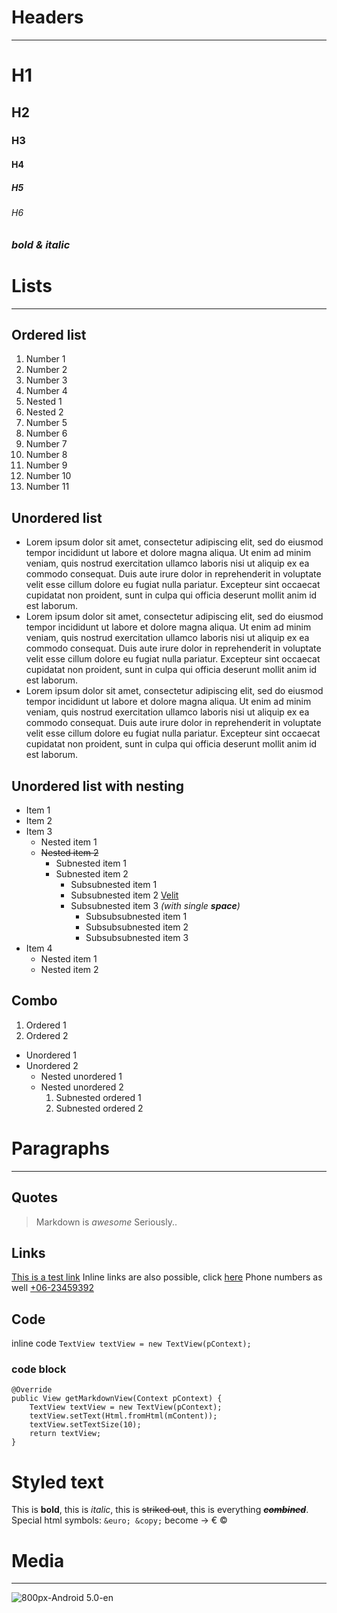 # Headers

---

# H1
## H2
### H3
#### H4
##### H5
###### H6
### __*bold & italic*__

# Lists

---

## Ordered list

1. Number 1
2. Number 2
3. Number 3
4. Number 4
  1. Nested 1
  2. Nested 2
5. Number 5
6. Number 6
7. Number 7
8. Number 8
9. Number 9
10. Number 10
11. Number 11


## Unordered list

- Lorem ipsum dolor sit amet, consectetur adipiscing elit, sed do eiusmod tempor incididunt ut labore et dolore magna aliqua. Ut enim ad minim veniam, quis nostrud exercitation ullamco laboris nisi ut aliquip ex ea commodo consequat. Duis aute irure dolor in reprehenderit in voluptate velit esse cillum dolore eu fugiat nulla pariatur. Excepteur sint occaecat cupidatat non proident, sunt in culpa qui officia deserunt mollit anim id est laborum.
- Lorem ipsum dolor sit amet, consectetur adipiscing elit, sed do eiusmod tempor incididunt ut labore et dolore magna aliqua. Ut enim ad minim veniam, quis nostrud exercitation ullamco laboris nisi ut aliquip ex ea commodo consequat. Duis aute irure dolor in reprehenderit in voluptate velit esse cillum dolore eu fugiat nulla pariatur. Excepteur sint occaecat cupidatat non proident, sunt in culpa qui officia deserunt mollit anim id est laborum.
- Lorem ipsum dolor sit amet, consectetur adipiscing elit, sed do eiusmod tempor incididunt ut labore et dolore magna aliqua. Ut enim ad minim veniam, quis nostrud exercitation ullamco laboris nisi ut aliquip ex ea commodo consequat. Duis aute irure dolor in reprehenderit in voluptate velit esse cillum dolore eu fugiat nulla pariatur. Excepteur sint occaecat cupidatat non proident, sunt in culpa qui officia deserunt mollit anim id est laborum.

## Unordered list with nesting

- Item 1
- Item 2
- Item 3
  - Nested item 1
  - ~~Nested item 2~~
    - Subnested item 1
    - Subnested item 2
      - Subsubnested item 1
      - Subsubnested item 2 [Velit](https://m2mobi.com)
      - Subsubnested item 3 *(with single **space**)*
        - Subsubsubnested item 1
        - Subsubsubnested item 2
        - Subsubsubnested item 3
- Item 4
  - Nested item 1
  - Nested item 2

## Combo

1. Ordered 1
2. Ordered 2
  - Unordered 1
  - Unordered 2
    - Nested unordered 1
    - Nested unordered 2
      1. Subnested ordered 1
      2. Subnested ordered 2

# Paragraphs

---

## Quotes
> Markdown is *awesome*
> Seriously..

## Links

[This is a test link](https://m2mobi.com)
Inline links are also possible, click [here](https://m2mobi.com)
Phone numbers as well [+06-23459392](tel:06-23459392)

## Code

inline code `TextView textView = new TextView(pContext);`

### code block

```
@Override
public View getMarkdownView(Context pContext) {
    TextView textView = new TextView(pContext);
    textView.setText(Html.fromHtml(mContent));
    textView.setTextSize(10);
    return textView;
}
```

# Styled text
This is __bold__, this is *italic*, this is ~~striked out~~, this is everything __~~*combined*~~__.
Special html symbols: `&euro; &copy;` become -> &euro; &copy;

# Media

---

![800px-Android 5.0-en](https://images.contentful.com/7hqxd0h2npta/16JgtcyfEIeakoOqqKqiC/f80f6b559228a17c50ef52a064df047c/800px-Android_5.0-en.png)
